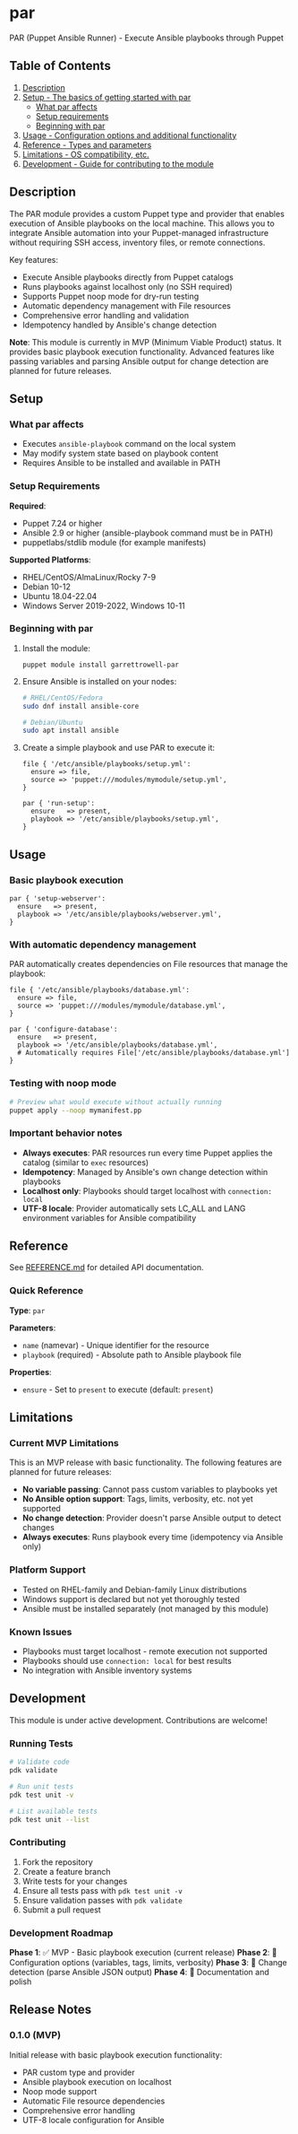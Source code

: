 # par

PAR (Puppet Ansible Runner) - Execute Ansible playbooks through Puppet

## Table of Contents

1. [Description](#description)
1. [Setup - The basics of getting started with par](#setup)
    * [What par affects](#what-par-affects)
    * [Setup requirements](#setup-requirements)
    * [Beginning with par](#beginning-with-par)
1. [Usage - Configuration options and additional functionality](#usage)
1. [Reference - Types and parameters](#reference)
1. [Limitations - OS compatibility, etc.](#limitations)
1. [Development - Guide for contributing to the module](#development)

## Description

The PAR module provides a custom Puppet type and provider that enables execution of Ansible playbooks on the local machine. This allows you to integrate Ansible automation into your Puppet-managed infrastructure without requiring SSH access, inventory files, or remote connections.

Key features:
- Execute Ansible playbooks directly from Puppet catalogs
- Runs playbooks against localhost only (no SSH required)
- Supports Puppet noop mode for dry-run testing
- Automatic dependency management with File resources
- Comprehensive error handling and validation
- Idempotency handled by Ansible's change detection

**Note**: This module is currently in MVP (Minimum Viable Product) status. It provides basic playbook execution functionality. Advanced features like passing variables and parsing Ansible output for change detection are planned for future releases.

## Setup

### What par affects

* Executes `ansible-playbook` command on the local system
* May modify system state based on playbook content
* Requires Ansible to be installed and available in PATH

### Setup Requirements

**Required**:
- Puppet 7.24 or higher
- Ansible 2.9 or higher (ansible-playbook command must be in PATH)
- puppetlabs/stdlib module (for example manifests)

**Supported Platforms**:
- RHEL/CentOS/AlmaLinux/Rocky 7-9
- Debian 10-12
- Ubuntu 18.04-22.04
- Windows Server 2019-2022, Windows 10-11

### Beginning with par

1. Install the module:
   ```
   puppet module install garrettrowell-par
   ```

2. Ensure Ansible is installed on your nodes:
   ```bash
   # RHEL/CentOS/Fedora
   sudo dnf install ansible-core
   
   # Debian/Ubuntu
   sudo apt install ansible
   ```

3. Create a simple playbook and use PAR to execute it:
   ```puppet
   file { '/etc/ansible/playbooks/setup.yml':
     ensure => file,
     source => 'puppet:///modules/mymodule/setup.yml',
   }
   
   par { 'run-setup':
     ensure   => present,
     playbook => '/etc/ansible/playbooks/setup.yml',
   }
   ```

## Usage

### Basic playbook execution

```puppet
par { 'setup-webserver':
  ensure   => present,
  playbook => '/etc/ansible/playbooks/webserver.yml',
}
```

### With automatic dependency management

PAR automatically creates dependencies on File resources that manage the playbook:

```puppet
file { '/etc/ansible/playbooks/database.yml':
  ensure => file,
  source => 'puppet:///modules/mymodule/database.yml',
}

par { 'configure-database':
  ensure   => present,
  playbook => '/etc/ansible/playbooks/database.yml',
  # Automatically requires File['/etc/ansible/playbooks/database.yml']
}
```

### Testing with noop mode

```bash
# Preview what would execute without actually running
puppet apply --noop mymanifest.pp
```

### Important behavior notes

- **Always executes**: PAR resources run every time Puppet applies the catalog (similar to `exec` resources)
- **Idempotency**: Managed by Ansible's own change detection within playbooks
- **Localhost only**: Playbooks should target localhost with `connection: local`
- **UTF-8 locale**: Provider automatically sets LC_ALL and LANG environment variables for Ansible compatibility

## Reference

See [REFERENCE.md](REFERENCE.md) for detailed API documentation.

### Quick Reference

**Type**: `par`

**Parameters**:
- `name` (namevar) - Unique identifier for the resource
- `playbook` (required) - Absolute path to Ansible playbook file

**Properties**:
- `ensure` - Set to `present` to execute (default: `present`)

## Limitations

### Current MVP Limitations

This is an MVP release with basic functionality. The following features are planned for future releases:

- **No variable passing**: Cannot pass custom variables to playbooks yet
- **No Ansible option support**: Tags, limits, verbosity, etc. not yet supported  
- **No change detection**: Provider doesn't parse Ansible output to detect changes
- **Always executes**: Runs playbook every time (idempotency via Ansible only)

### Platform Support

- Tested on RHEL-family and Debian-family Linux distributions
- Windows support is declared but not yet thoroughly tested
- Ansible must be installed separately (not managed by this module)

### Known Issues

- Playbooks must target localhost - remote execution not supported
- Playbooks should use `connection: local` for best results
- No integration with Ansible inventory systems

## Development

This module is under active development. Contributions are welcome!

### Running Tests

```bash
# Validate code
pdk validate

# Run unit tests  
pdk test unit -v

# List available tests
pdk test unit --list
```

### Contributing

1. Fork the repository
2. Create a feature branch
3. Write tests for your changes
4. Ensure all tests pass with `pdk test unit -v`
5. Ensure validation passes with `pdk validate`
6. Submit a pull request

### Development Roadmap

**Phase 1**: ✅ MVP - Basic playbook execution (current release)
**Phase 2**: 🔄 Configuration options (variables, tags, limits, verbosity)
**Phase 3**: 🔄 Change detection (parse Ansible JSON output)
**Phase 4**: 🔄 Documentation and polish

## Release Notes

### 0.1.0 (MVP)

Initial release with basic playbook execution functionality:
- PAR custom type and provider
- Ansible playbook execution on localhost
- Noop mode support
- Automatic File resource dependencies
- Comprehensive error handling
- UTF-8 locale configuration for Ansible

[1]: https://puppet.com/docs/pdk/latest/pdk_generating_modules.html
[2]: https://puppet.com/docs/puppet/latest/puppet_strings.html
[3]: https://puppet.com/docs/puppet/latest/puppet_strings_style.html

[1]: https://puppet.com/docs/pdk/latest/pdk_generating_modules.html
[2]: https://puppet.com/docs/puppet/latest/puppet_strings.html
[3]: https://puppet.com/docs/puppet/latest/puppet_strings_style.html
